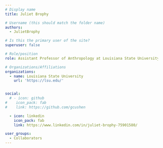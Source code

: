 ```yaml
---
# Display name
title: Juliet Brophy

# Username (this should match the folder name)
authors:
  - JulietBrophy

# Is this the primary user of the site?
superuser: false

# Role/position
role: Assistant Professor of Anthropology at Louisiana State University

# Organizations/Affiliations
organizations:
  - name: Louisiana State University
    url: 'https://lsu.edu/'


social:
  # - icon: github
#    icon_pack: fab
#    link: https://github.com/gcushen

  - icon: linkedin
    icon_pack: fab
    link: https://www.linkedin.com/in/juliet-brophy-75901580/

user_groups:
  - Collaborators
---
```

